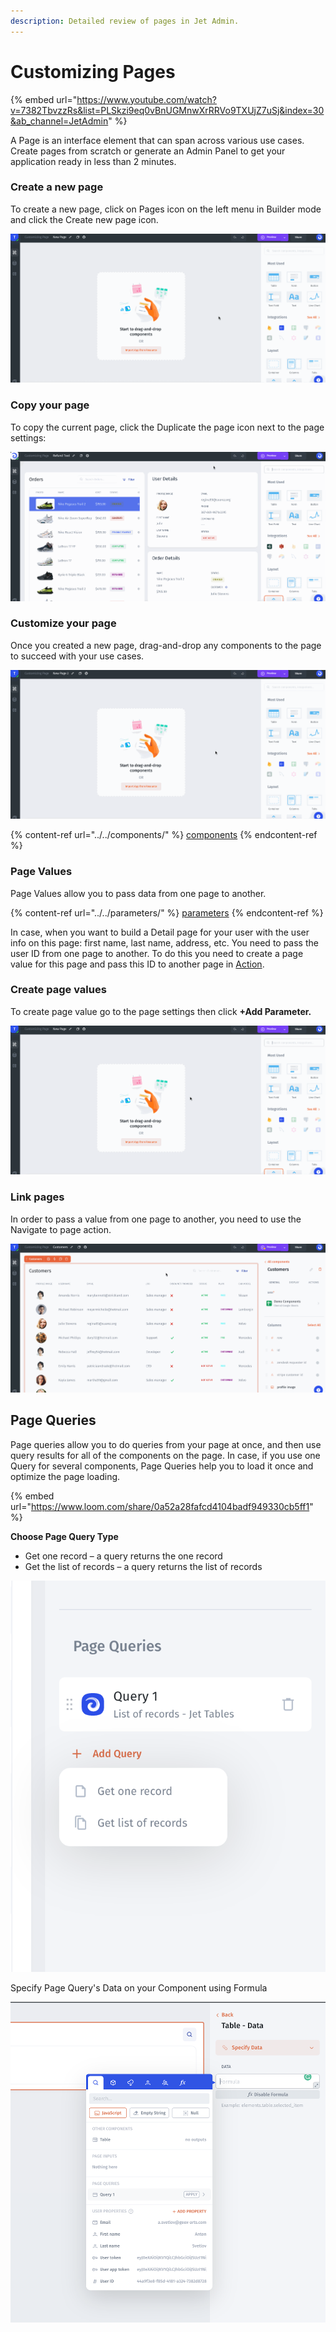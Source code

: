 ```yaml
---
description: Detailed review of pages in Jet Admin.
---
```


# Customizing Pages

{% embed url="https://www.youtube.com/watch?v=7382TbvzzRs&list=PLSkzi9eq0vBnUGMnwXrRRVo9TXUjZ7uSj&index=30&ab_channel=JetAdmin" %}

A Page is an interface element that can span across various use cases. Create pages from scratch or generate an Admin Panel to get your application ready in less than 2 minutes.

### Create a new page

To create a new page, click on Pages icon on the left menu in Builder mode and click the Create new page icon.

![](../../../.gitbook/assets/testgif22.gif)

### Copy your page

To copy the current page, click the Duplicate the page icon next to the page settings:

![](../../../.gitbook/assets/testgif72.gif)

### Customize your page

Once you created a new page, drag-and-drop any components to the page to succeed with your use cases.

![](../../../.gitbook/assets/testgif23.gif)

{% content-ref url="../../components/" %}
[components](../../components/)
{% endcontent-ref %}

### Page Values

Page Values allow you to pass data from one page to another.&#x20;

{% content-ref url="../../parameters/" %}
[parameters](../../parameters/)
{% endcontent-ref %}

In case, when you want to build a Detail page for your user with the user info on this page: first name, last name, address, etc. You need to pass the user ID from one page to another. To do this you need to create a page value for this page and pass this ID to another page in [Action](../actions.md).&#x20;

### Create page values

To create page value go to the page settings then click **+Add Parameter.**

![](../../../.gitbook/assets/testgif24.gif)

### Link pages

In order to pass a value from one page to another, you need to use the Navigate to page action.

![](../../../.gitbook/assets/testgif25.gif)

## Page Queries

Page queries allow you to do queries from your page at once, and then use query results for all of the components on the page. In case, if you use one Query for several components, Page Queries help you to load it once and optimize the page loading.

{% embed url="https://www.loom.com/share/0a52a28fafcd4104badf949330cb5ff1" %}

**Choose Page Query Type**

* Get one record – a query returns the one record&#x20;
* Get the list of records – a query returns the list of records

![](<../../../.gitbook/assets/image (1) (1) (2) (1).png>)

Specify Page Query's Data on your Component using Formula

![](<../../../.gitbook/assets/image (2) (1) (2) (1).png>)

